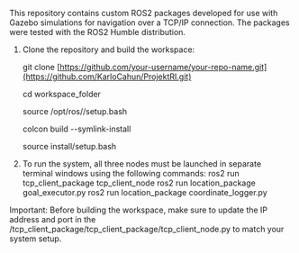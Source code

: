 This repository contains custom ROS2 packages developed for use with Gazebo simulations for navigation over a TCP/IP connection. The packages were tested with the ROS2 Humble distribution.

1. Clone the repository and build the workspace:

   git clone [https://github.com/your-username/your-repo-name.git](https://github.com/KarloCahun/ProjektRI.git)

   cd workspace_folder
 
   source /opt/ros/<distro>/setup.bash
 
   colcon build --symlink-install

   source install/setup.bash

3. To run the system, all three nodes must be launched in separate terminal windows using the following commands:
    ros2 run tcp_client_package tcp_client_node
    ros2 run location_package goal_executor.py
    ros2 run location_package coordinate_logger.py

Important: Before building the workspace, make sure to update the IP address and port in the /tcp_client_package/tcp_client_package/tcp_client_node.py to match your system setup.
